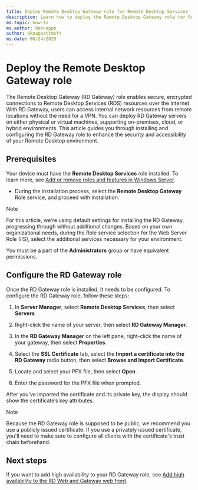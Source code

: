 ```yaml
---
title: Deploy Remote Desktop Gateway role for Remote Desktop Services
description: Learn how to deploy the Remote Desktop Gateway role for Remote Desktop Services.
ms.topic: how-to
ms.author: daknappe
author: dknappettmsft
ms.date: 06/24/2025
---
```


# Deploy the Remote Desktop Gateway role

The Remote Desktop Gateway (RD Gateway) role enables secure, encrypted connections to Remote Desktop Services (RDS) resources over the internet. With RD Gateway, users can access internal network resources from remote locations without the need for a VPN. You can deploy RD Gateway servers on either physical or virtual machines, supporting on-premises, cloud, or hybrid environments. This article guides you through installing and configuring the RD Gateway role to enhance the security and accessibility of your Remote Desktop environment.

## Prerequisites

Your device must have the **Remote Desktop Services** role installed. To learn more, see [Add or remove roles and features in Windows Server](/windows-server/administration/server-manager/add-remove-roles-features).

- During the installation process, select the **Remote Desktop Gateway** Role service, and proceed with installation.

> [!NOTE]
> For this article, we're using default settings for installing the RD Gateway, progressing through without additional changes. Based on your own organizational needs, during the Role service selection for the Web Server Role (IIS), select the additional services necessary for your environment.

You must be a part of the **Administrators** group or have equivalent permissions.

## Configure the RD Gateway role

Once the RD Gateway role is installed, it needs to be configured. To configure the RD Gateway role, follow these steps:

1. In **Server Manager**, select **Remote Desktop Services**, then select **Servers**

1. Right-click the name of your server, then select **RD Gateway Manager**.

1. In the **RD Gateway Manager** on the left pane, right-click the name of your gateway, then select **Properties**.

1. Select the **SSL Certificate** tab, select the **Import a certificate into the RD Gateway** radio button, then select **Browse and Import Certificate**.

1. Locate and select your PFX file, then select **Open**.

1. Enter the password for the PFX file when prompted.

After you've imported the certificate and its private key, the display should show the certificate’s key attributes.

> [!NOTE]
> Because the RD Gateway role is supposed to be public, we recommend you use a publicly issued certificate. If you use a privately issued certificate, you'll need to make sure to configure all clients with the certificate's trust chain beforehand.

## Next steps

If you want to add high availability to your RD Gateway role, see [Add high availability to the RD Web and Gateway web front](rds-rdweb-gateway-ha.md).


